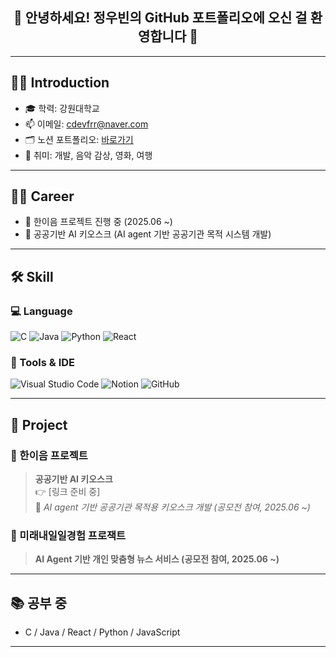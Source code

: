 
<h2 align="center">👋 안녕하세요! 정우빈의 GitHub 포트폴리오에 오신 걸 환영합니다 🙌</h2>

---

## 🧑‍💻 Introduction

- 🎓 학력: 강원대학교  
- 📫 이메일: cdevfrr@naver.com  
- 🗂️ 노션 포트폴리오: [바로가기](https://www.notion.so/1e3122be880c80199c03f7f06a02c7d0)  
- 💬 취미: 개발, 음악 감상, 영화, 여행

---

## 🏃‍♂️ Career

- 🔸 한이음 프로젝트 진행 중 (2025.06 ~)  
- 🔸 공공기반 AI 키오스크 (AI agent 기반 공공기관 목적 시스템 개발)

---

## 🛠️ Skill

### 💻 Language
![C](https://img.shields.io/badge/C-A8B9CC?style=flat&logo=c&logoColor=white)
![Java](https://img.shields.io/badge/Java-007396?style=flat&logo=java&logoColor=white)
![Python](https://img.shields.io/badge/Python-3776AB?style=flat&logo=python&logoColor=white)
![React](https://img.shields.io/badge/React-61DAFB?style=flat&logo=react&logoColor=black)

### 🧩 Tools & IDE
![Visual Studio Code](https://img.shields.io/badge/VSCode-007ACC?style=flat&logo=visual-studio-code&logoColor=white)
![Notion](https://img.shields.io/badge/Notion-000000?style=flat&logo=notion&logoColor=white)
![GitHub](https://img.shields.io/badge/GitHub-181717?style=flat&logo=github&logoColor=white)

---

## 💼 Project

### 🔹 한이음 프로젝트
> **공공기반 AI 키오스크**  
> 👉 [링크 준비 중]  
> 🎯 *AI agent 기반 공공기관 목적용 키오스크 개발 (공모전 참여, 2025.06 ~)*

### 🔹 미래내일일경험 프로잭트
> **AI Agent 기반 개인 맞춤형 뉴스 서비스 (공모전 참여, 2025.06 ~)**
> 
---

## 📚 공부 중

- C / Java / React / Python  / JavaScript

---


